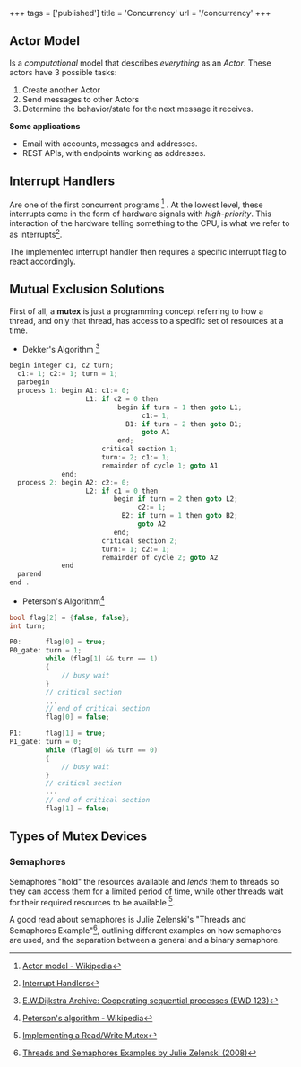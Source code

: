 +++
tags = ['published']
title = 'Concurrency'
url = '/concurrency'
+++

## Actor Model

Is a *computational* model that describes *everything* as an *Actor*. These actors have 3 possible tasks:

1. Create another Actor
1. Send messages to other Actors
1. Determine the behavior/state for the next message it receives.

**Some applications**

* Email with accounts, messages and addresses.
* REST APIs, with endpoints working as addresses.

## Interrupt Handlers

Are one of the first concurrent programs [^1] . At the lowest level, these interrupts come in the form of hardware signals with *high-priority*. This interaction of the hardware telling something to the CPU, is what we refer to as interrupts[^2].

The implemented interrupt handler then requires a specific interrupt flag to react accordingly.

## Mutual Exclusion Solutions

First of all, a **mutex** is just a programming concept referring to how a thread, and only that thread, has access to a specific set of resources at a time.

* Dekker's Algorithm [^3]

````c
begin integer c1, c2 turn;
  c1:= 1; c2:= 1; turn = 1;
  parbegin
  process 1: begin A1: c1:= 0;
				   L1: if c2 = 0 then
						   begin if turn = 1 then goto L1;
								 c1:= 1;
							 B1: if turn = 2 then goto B1;
								 goto A1
						   end;
					   critical section 1;
					   turn:= 2; c1:= 1;
					   remainder of cycle 1; goto A1
			 end;
  process 2: begin A2: c2:= 0;
				   L2: if c1 = 0 then
						  begin if turn = 2 then goto L2;
								c2:= 1;
							B2: if turn = 1 then goto B2;
								goto A2
						  end;
					   critical section 2;
					   turn:= 1; c2:= 1;
					   remainder of cycle 2; goto A2
			 end
  parend
end .
````

* Peterson's Algorithm[^4]

````cpp
bool flag[2] = {false, false};
int turn;

P0:      flag[0] = true;
P0_gate: turn = 1;
         while (flag[1] && turn == 1)
         {
             // busy wait
         }
         // critical section
         ...
         // end of critical section
         flag[0] = false;

P1:      flag[1] = true;
P1_gate: turn = 0;
         while (flag[0] && turn == 0)
         {
             // busy wait
         }
         // critical section
         ...
         // end of critical section
         flag[1] = false;
````

## Types of Mutex Devices

### Semaphores

Semaphores "hold" the resources available and *lends* them to threads so they can access them for a limited period of time, while other threads wait for their required resources to be available [^5].

A good read about semaphores is Julie Zelenski's "Threads and Semaphores Example"[^6], outlining different examples on how semaphores are used, and the separation between a general and a binary semaphore.

[^1]: [Actor model - Wikipedia](https://en.wikipedia.org/wiki/Actor_model#Message-passing_semantics)
    

[^2]: [Interrupt Handlers](https://tldp.org/LDP/lkmpg/2.6/html/x1256.html)
    

[^3]: [E.W.Dijkstra Archive: Cooperating sequential processes (EWD 123)](https://www.cs.utexas.edu/users/EWD/transcriptions/EWD01xx/EWD123.html)
    

[^4]: [Peterson's algorithm - Wikipedia](https://en.wikipedia.org/wiki/Peterson%27s_algorithm)
    

[^5]: [Implementing a Read/Write Mutex](https://doc.qt.io/archives/qq/qq11-mutex.html)
    

[^6]: [Threads and Semaphores Examples by Julie Zelenski (2008)](https://see.stanford.edu/materials/icsppcs107/23-Concurrency-Examples.pdf)
